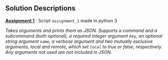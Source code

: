 ## Solution Descriptions

[**Assignment 1**](./assignment_1) : Script `assignment_1` made in python 3

*Takes arguments and prints them as JSON. Supports a command and a subcommand (both optional), a required integer argument `key`, an optional string argument `name`, a verbose argument and two mutually exclusive arguments, local and remote, which set `local` to true or false, respectively. Any arguments not used are not included in JSON.*
